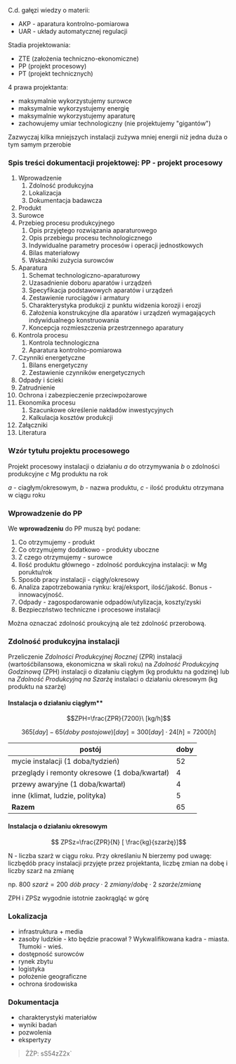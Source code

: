C.d. gałęzi wiedzy o materii:

* AKP - aparatura kontrolno-pomiarowa
* UAR - układy automatycznej regulacji


Stadia projektowania:

* ZTE (założenia techniczno-ekonomiczne)
* PP (projekt procesowy)
* PT (projekt technicznych)

4 prawa projektanta:

* maksymalnie wykorzystujemy surowce
* maksymalnie wykorzystujemy energię
* maksymalnie wykorzystujemy aparaturę
* zachowujemy umiar technologiczny (nie projektujemy "gigantów")

Zazwyczaj kilka mniejszych instalacji zużywa mniej energii niż jedna duża o tym samym przerobie

### Spis treści dokumentacji projektowej: PP - projekt procesowy

1. Wprowadzenie
    1. Zdolność produkcyjna
    2. Lokalizacja
    3. Dokumentacja badawcza
2. Produkt
3. Surowce
4. Przebieg procesu produkcyjnego
    1. Opis przyjętego rozwiązania aparaturowego
    2. Opis przebiegu procesu technologicznego
    3. Indywidualne parametry procesów i operacji jednostkowych
    4. Bilas materiałowy
    5. Wskaźniki zużycia surowców
5. Aparatura
    1. Schemat technologiczno-aparaturowy
    2. Uzasadnienie doboru aparatów i urządzeń
    3. Specyfikacja podstawowych aparatów i urządzeń
    4. Zestawienie rurociągów i armatury
    5. Charakterystyka produkcji z punktu widzenia korozji i erozji
    6. Założenia konstrukcyjne dla aparatów i urządzeń wymagających indywidualnego konstruowania
    7. Koncepcja rozmieszczenia przestrzennego aparatury
6. Kontrola procesu
    1. Kontrola technologiczna
    2. Aparatura kontrolno-pomiarowa
7. Czynniki energetyczne
    1. Bilans energetyczny
    2. Zestawienie czynników energetycznych
8. Odpady i ścieki
9. Zatrudnienie
10. Ochrona i zabezpieczenie przeciwpożarowe
11. Ekonomika procesu
    1. Szacunkowe określenie nakładów inwestycyjnych
    2. Kalkulacja kosztów produkcji
12. Załączniki
13. Literatura

### Wzór tytułu projektu procesowego

Projekt procesowy instalacji o działaniu *a* do otrzymywania *b* o zdolności produkcyjne *c* Mg produktu na rok

*a* - ciagłym/okresowym, *b* - nazwa produktu, *c* - ilość produktu otrzymana w ciągu roku 

### Wprowadzenie do PP

We **wprowadzeniu** do PP muszą być podane:

1. Co otrzymujemy - produkt
2. Co otrzymujemy dodatkowo - produkty uboczne
3. Z czego otrzymujemy - surowce
4. Ilość produktu głównego - zdolność pordukcyjna instalacji: w Mg poruktu/rok
5. Sposób pracy instalacji - ciągły/okresowy
6. Analiza zapotrzebowania rynku: kraj/eksport, ilość/jakość. Bonus - innowacyjność. 
7. Odpady - zagospodarowanie odpadów/utylizacja, koszty/zyski
8. Bezpieczństwo techniczne i procesowe instalacji
  
Można oznaczać zdolność proukcyjną ale też zdolność przerobową. 

### Zdolność produkcyjna instalacji

Przeliczenie *Zdolności Produkcyjnej Rocznej* (ZPR) instalacji (wartośćbilansowa, ekonomiczna w skali roku) na *Zdolność Produkcyjną Godzinową* (ZPH) instalacji o dizałaniu ciągłym (kg produktu na godzinę) lub na *Zdolność Produkcyjną na Szarżę* instalaci o działaniu okresowym (kg produktu na szarżę)

#### Instalacja o działaniu ciągłym** 

$$ZPH=\frac{ZPR}{7200}\ [kg/h]$$

$$ 365 [day] - 65 (doby\ postojowe)[day]=300[day]\cdot 24[h]=7200[h]$$

|postój|doby|
|-|-|
|mycie instalacji (1 doba/tydzień)|52|
|przeglądy i remonty okresowe (1 doba/kwartał)|4|
|przewy awaryjne (1 doba/kwartał)|4|
|inne (klimat, ludzie, polityka)|5|
|**Razem**|65|

#### Instalacja o działaniu okresowym

$$ ZPSz=\frac{ZPR}{N} [ \frac{kg}{szarżę}]$$

N - liczba szarż w ciągu roku. Przy określaniu N bierzemy pod uwagę: liczbędób pracy instalacji przyjęte przez projektanta, liczbę zmian na dobę i liczby szarż na zmianę

np. $800\ szarż=200\ dób\ pracy \cdot 2\ zmiany/dobę \cdot 2\ szarże/zmianę$ 

ZPH i ZPSz wygodnie istotnie zaokrągląć w górę

### Lokalizacja 

* infrastruktura + media
* zasoby ludzkie - kto będzie pracował ? Wykwalifikowana kadra - miasta. Tłumoki - wieś.  
* dostępność surowców
* rynek zbytu
* logistyka
* położenie geograficzne
* ochrona środowiska

### Dokumentacja

* charakterystyki materiałów
* wyniki badań
* pozwolenia
* ekspertyzy

> ŻŻP: sS54zZ2x`